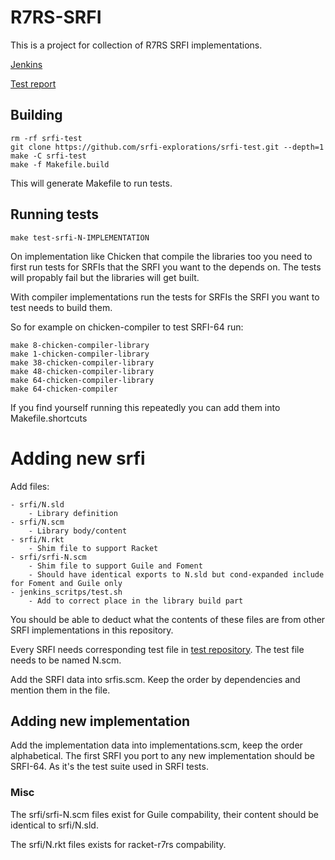 # R7RS-SRFI

This is a project for collection of R7RS SRFI implementations.

[Jenkins](https://jenkins.scheme.org/job/r7rs/job/r7rs-srfi/)

[Test report](https://jenkins.scheme.org/job/r8rs/job/r7rs-srfi/job/main/R7RS-SRFI_20Test_20Report/)

## Building

    rm -rf srfi-test
    git clone https://github.com/srfi-explorations/srfi-test.git --depth=1
    make -C srfi-test
    make -f Makefile.build

This will generate Makefile to run tests.

## Running tests

    make test-srfi-N-IMPLEMENTATION

On implementation like Chicken that compile the libraries too you need to first run tests for
SRFIs that the SRFI you want to the depends on. The tests will propably fail but the libraries will
get built.

With compiler implementations run the tests for SRFIs the SRFI you want to test needs to build them.

So for example on chicken-compiler to test SRFI-64 run:

    make 8-chicken-compiler-library
    make 1-chicken-compiler-library
    make 38-chicken-compiler-library
    make 48-chicken-compiler-library
    make 64-chicken-compiler-library
    make 64-chicken-compiler

If you find yourself running this repeatedly you can add them into Makefile.shortcuts


# Adding new srfi

Add files:

    - srfi/N.sld
        - Library definition
    - srfi/N.scm
        - Library body/content
    - srfi/N.rkt
        - Shim file to support Racket
    - srfi/srfi-N.scm
        - Shim file to support Guile and Foment
        - Should have identical exports to N.sld but cond-expanded include for Foment and Guile only
    - jenkins_scritps/test.sh
        - Add to correct place in the library build part


You should be able to deduct what the contents of these files are from other SRFI implementations
in this repository.

Every SRFI needs corresponding test file in [test repository](https://github.com/srfi-explorations/srfi-test).
The test file needs to be named N.scm.

Add the SRFI data into srfis.scm. Keep the order by dependencies and mention them in the file.

## Adding new implementation

Add the implementation data into implementations.scm, keep the order alphabetical.
The first SRFI you port to any new implementation should be SRFI-64. As it's the test suite used
in SRFI tests.

### Misc

The srfi/srfi-N.scm files exist for Guile compability, their content should be identical to
srfi/N.sld.

The srfi/N.rkt files exists for racket-r7rs compability.
